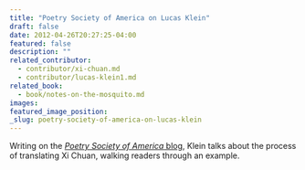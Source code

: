 ```yaml
---
title: "Poetry Society of America on Lucas Klein"
draft: false
date: 2012-04-26T20:27:25-04:00
featured: false
description: ""
related_contributor:
  - contributor/xi-chuan.md
  - contributor/lucas-klein1.md
related_book:
  - book/notes-on-the-mosquito.md
images:
featured_image_position: 
_slug: poetry-society-of-america-on-lucas-klein
---
```


Writing on the [_Poetry Society of America_ blog](http://www.poetrysociety.org/psa/poetry/crossroads/own_words/page_25/), Klein talks about the process of translating Xi Chuan, walking readers through an example.

